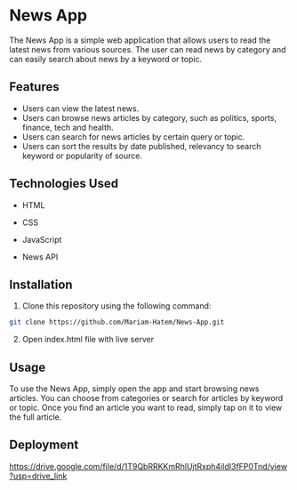 # News App

The News App is a simple web application that allows users to read the latest news from various sources. The user can read news by category and can easily search about news by a keyword or topic.

## Features

- Users can view the latest news.
- Users can browse news articles by category, such as politics, sports, finance, tech and health.
- Users can search for news articles by certain query or topic.
- Users can sort the results by date published, relevancy to search keyword or popularity of source.

  
## Technologies Used

- HTML

- CSS

- JavaScript

- News API


## Installation

1. Clone this repository using the following command:
```bash
git clone https://github.com/Mariam-Hatem/News-App.git
```
2. Open index.html file with live server

## Usage

To use the News App, simply open the app and start browsing news articles. You can choose from categories or search for articles by keyword or topic. Once you find an article you want to read, simply tap on it to view the full article.
## Deployment

https://drive.google.com/file/d/1T9QbRRKKmRhlUjtRxph4ildI3fFP0Tnd/view?usp=drive_link
